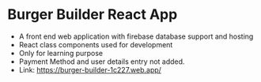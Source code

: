 # Burger Builder React App

- A front end web application with firebase database support and hosting
- React class components used for development
- Only for learning purpose
- Payment Method and user details entry not added.
- Link: https://burger-builder-1c227.web.app/

